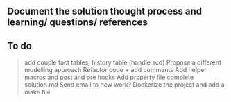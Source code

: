 ## Document the solution thought process and learning/ questions/ references

## To do
> add couple fact tables, history table (handle scd)
> Propose a different modelling approach
> Refactor code + add comments
> Add helper macros and post and pre hooks
> Add property file
> complete solution.md
> Send email to new work?
> Dockerize the project and add a make file